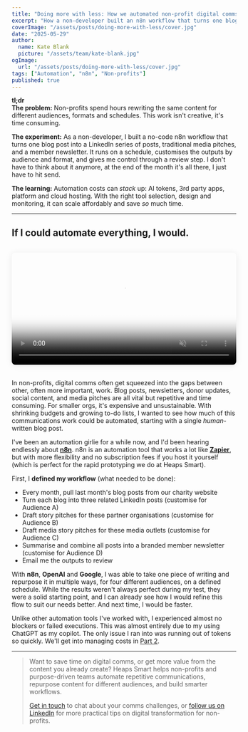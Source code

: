 ```yaml
---
title: "Doing more with less: How we automated non-profit digital comms using n8n"
excerpt: "How a non-developer built an n8n workflow that turns one blog post into multiple communications, customised by audience and format."
coverImage: "/assets/posts/doing-more-with-less/cover.jpg"
date: "2025-05-29"
author:
  name: Kate Blank
  picture: "/assets/team/kate-blank.jpg"
ogImage:
  url: "/assets/posts/doing-more-with-less/cover.jpg"
tags: ["Automation", "n8n", "Non-profits"]
published: true
---
```


**tl;dr**  
**The problem:** Non-profits spend hours rewriting the same content for different audiences, formats and schedules. This work isn't creative, it's time consuming.

**The experiment:** As a non-developer, I built a no-code n8n workflow that turns one blog post into a LinkedIn series of posts, traditional media pitches, and a member newsletter. It runs on a schedule, customises the outputs by audience and format, and gives me control through a review step. I don't have to think about it anymore, at the end of the month it's all there, I just have to hit send. 

**The learning:** Automation costs can *stack* up: AI tokens, 3rd party apps, platform and cloud hosting. With the right tool selection, design and monitoring, it can scale affordably and save *so* much time. 

---

## If I could automate everything, I would.

<video autoplay muted loop playsinline poster="/assets/posts/doing-more-with-less/cover.jpg" style="display: block; width: 100%; margin: 2rem 0; border-radius: 0.5rem; box-shadow: 0 2px 16px rgba(0,0,0,0.08);">
  <source src="/assets/posts/doing-more-with-less/digital-comms-automation.mp4" type="video/mp4" />
</video>

In non-profits, digital comms often get squeezed into the gaps between other, often more important, work. Blog posts, newsletters, donor updates, social content, and media pitches are all vital but repetitive and time consuming. For smaller orgs, it's expensive and unsustainable. With shrinking budgets and growing to-do lists, I wanted to see how much of this communications work could be automated, starting with a single *human*-written blog post.

I've been an automation girlie for a while now, and I'd been hearing endlessly about [**n8n**](https://n8n.io/). n8n is an automation tool that works a lot like [**Zapier**](https://zapier.com/), but with more flexibility and no subscription fees if you host it yourself (which is perfect for the rapid prototyping we do at Heaps Smart).

First, I **defined my workflow** (what needed to be done):

* Every month, pull last month's blog posts from our charity website  
* Turn each blog into three related LinkedIn posts (customise for Audience A)  
* Draft story pitches for these partner organisations (customise for Audience B)  
* Draft media story pitches for these media outlets (customise for Audience C)  
* Summarise and combine all posts into a branded member newsletter (customise for Audience D)  
* Email me the outputs to review

With **n8n**, **OpenAI** and **Google**, I was able to take one piece of writing and repurpose it in multiple ways, for four different audiences, on a defined schedule. While the results weren't always perfect during my test, they were a solid starting point, and I can already see how I would refine this flow to suit our needs better. And next time, I would be faster.

Unlike other automation tools I've worked with, I experienced almost no blockers or failed executions. This was almost entirely due to my using ChatGPT as my copilot. The only issue I ran into was running out of tokens so quickly. We'll get into managing costs in [Part 2](https://heaps-smart.com/posts/doing-more-with-less-part-2/).

---

> Want to save time on digital comms, or get more value from the content you already create? Heaps Smart helps non-profits and purpose-driven teams automate repetitive communications, repurpose content for different audiences, and build smarter workflows.
>
> [Get in touch](https://heaps-smart.com/contact) to chat about your comms challenges, or [follow us on LinkedIn](https://www.linkedin.com/company/heaps-smart/) for more practical tips on digital transformation for non-profits.



